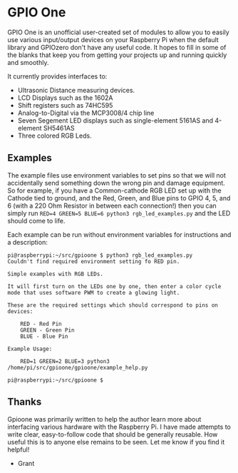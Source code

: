 # GPIO One

GPIO One is an unofficial user-created set of modules to allow you to
easily use various input/output devices on your Raspberry Pi when the
default library and GPIOzero don't have any useful code. It hopes to
fill in some of the blanks that keep you from getting your projects up
and running quickly and smoothly.

It currently provides interfaces to:

* Ultrasonic Distance measuring devices.
* LCD Displays such as the 1602A
* Shift registers such as 74HC595
* Analog-to-Digital via the MCP3008/4 chip line
* Seven Segement LED displays such as single-element 5161AS and 4-element SH5461AS
* Three colored RGB Leds.

## Examples

The example files use environment variables to set pins so that we will not accidentally send something down the wrong pin and damage equipment. So for example, if you have a Common-cathode RGB LED set up with the Cathode tied to ground, and the Red, Green, and Blue pins to GPIO 4, 5, and 6 (with a 220 Ohm Resistor in between each connection!) then you can simply run `RED=4 GREEN=5 BLUE=6 python3 rgb_led_examples.py` and the LED should come to life.

Each example can be run without environment variables for instructions and a description:

```
pi@raspberrypi:~/src/gpioone $ python3 rgb_led_examples.py 
Couldn't find required environment setting fo RED pin.

Simple examples with RGB LEDs.

It will first turn on the LEDs one by one, then enter a color cycle mode that uses software PWM to create a glowing light.

These are the required settings which should correspond to pins on devices:

    RED - Red Pin
    GREEN - Green Pin
    BLUE - Blue Pin

Example Usage:

    RED=1 GREEN=2 BLUE=3 python3 /home/pi/src/gpioone/gpioone/example_help.py

pi@raspberrypi:~/src/gpioone $ 

```

## Thanks

Gpioone was primarily written to help the author learn more about
interfacing various hardware with the Raspberry Pi. I have made
attempts to write clear, easy-to-follow code that should be generally
reusable. How useful this is to anyone else remains to be seen. Let me
know if you find it helpful!

- Grant
